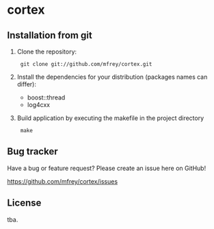 cortex
======

Installation from git
---------------------
1. Clone the repository:

		git clone git://github.com/mfrey/cortex.git

2. Install the dependencies for your distribution (packages names can differ):

	* boost::thread
	* log4cxx

3. Build application by executing the makefile in the project directory

		make

Bug tracker
-----------
Have a bug or feature request? Please create an issue here on GitHub!

https://github.com/mfrey/cortex/issues

License
-------
tba.

